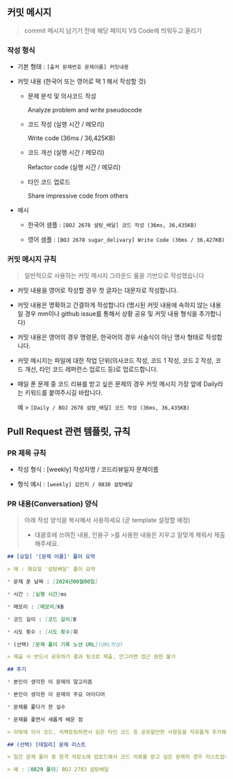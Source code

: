 ## 커밋 메시지

> commit 메시지 남기기 전에 해당 페이지 VS Code에 띄워두고 올리기

### 작성 형식

* 기본 형태 : `[출처 문제번호 문제이름] 커밋내용`

* 커밋 내용 (한국어 또는 영어로 택 1 해서 작성할 것)

    * 문제 분석 및 의사코드 작성
    
        Analyze problem and write pseudocode

    * 코드 작성 (실행 시간 / 메모리)

        Write code (36ms / 36,425KB)

    * 코드 개선 (실행 시간 / 메모리)

        Refactor code (실행 시간 / 메모리)

    * 타인 코드 업로드

        Share impressive code from others

* 예시

    * 한국어 샘플 : `[BOJ 2678 설탕_배달] 코드 작성 (36ms, 36,435KB)`

    * 영어 샘플 : `[BOJ 2678 sugar_delivary] Write Code (36ms / 36,427KB)`

### 커밋 메시지 규칙

> 일반적으로 사용하는 커밋 메시지 그라운드 룰을 기반으로 작성했습니다

* 커밋 내용을 영어로 작성할 경우 첫 글자는 대문자로 작성합니다.

* 커밋 내용은 명확하고 간결하게 작성합니다 (명시된 커밋 내용에 속하지 않는 내용일 경우 mm이나 github issue를 통해서 상황 공유 및 커밋 내용 형식을 추가합니다)

* 커밋 내용은 영어의 경우 명령문, 한국어의 경우 서술식이 아닌 명사 형태로 작성합니다.

* 커밋 메시지는 파일에 대한 작업 단위(의사코드 작성, 코드 1 작성, 코드 2 작성, 코드 개선, 타인 코드 레퍼런스 업로드 등)로 업로드합니다.

* 매일 푼 문제 중 코드 리뷰를 받고 싶은 문제의 경우 커밋 메시지 가장 앞에 Daily라는 키워드를 붙여주시길 바랍니다.

    예 > `[Daily / BOJ 2678 설탕_배달] 코드 작성 (36ms, 36,435KB)`

## Pull Request 관련 템플릿, 규칙

### PR 제목 규칙

* 작성 형식 : [weekly] 작성자명 / 코드리뷰일자 문제이름

* 형식 예시 : `[weekly] 김민지 / 0830 설탕배달`

### PR 내용(Conversation) 양식

> 아래 작성 양식을 복사해서 사용하세요 (곧 template 설정할 예정)
> * 대괄호에 쓰여진 내용, 인용구 >를 사용한 내용은 지우고 알맞게 채워서 제출해주세요.

```Markdown
## [요일] '[문제 이름]' 풀이 요약

> 에 : 화요일 '설탕배달' 풀이 요약

* 문제 푼 날짜 : [2024년00월00일]

* 시간 : [실행 시간]ms

* 메모리 : [메모리]KB

* 코드 길이 : [코드 길이]B

* 시도 횟수 : [시도 횟수]회

* (선택) [문제 풀이 기록 노션 URL](URL작성)

> 제출 시 반드시 공유하기 결과 링크로 제출, 안그러면 접근 권한 불가

## 후기

* 본인이 생각한 이 문제의 알고리즘

* 본인이 생각한 이 문제의 주요 아이디어

* 문제를 풀다가 한 실수

* 문제를 풀면서 새롭게 배운 점

> 이밖에 의사 코드, 리팩토링하면서 읽은 타인 코드 등 공유할만한 사항등을 자유롭게 추가해주셔도 됩니다

## (선택) [데일리] 문제 리스트

> 일간 문제 풀이 중 원격 저장소에 업로드해서 코드 리뷰를 받고 싶은 문제의 경우 리스트업해주세요.

> 예 : [0829 풀이] BOJ 2783 설탕배달

```